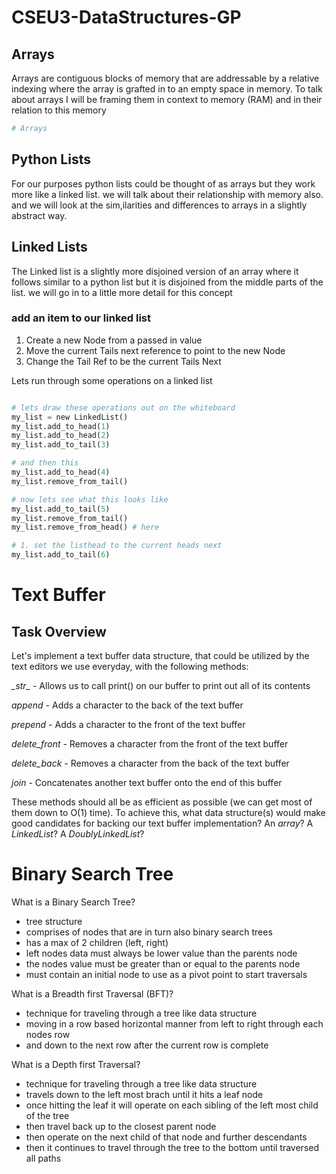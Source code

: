 # CSEU3-DataStructures-GP

## Arrays
Arrays are contiguous blocks of memory that are addressable by a relative indexing where the array is grafted in to an empty space in memory. To talk about arrays I will be framing them in context to memory (RAM) and in their relation to this memory
```Python
# Arrays

```

## Python Lists
For our purposes python lists could be thought of as arrays but they work more like a linked list. we will talk about their relationship with memory also. and we will look at the sim,ilarities and differences to arrays in a slightly abstract way.

## Linked Lists
The Linked list is a slightly more disjoined version of an array where it follows similar to a python list but it is disjoined from the middle parts of the list. we will go in to a little more detail for this concept

### add an item to our linked list
1. Create a new Node from a passed in value
2. Move the current Tails next reference to point to the new Node
3. Change the Tail Ref to be the current Tails Next




Lets run through some operations on a linked list

```Python

# lets draw these operations out on the whiteboard
my_list = new LinkedList()
my_list.add_to_head(1)
my_list.add_to_head(2)
my_list.add_to_tail(3)

# and then this
my_list.add_to_head(4)
my_list.remove_from_tail()

# now lets see what this looks like
my_list.add_to_tail(5)
my_list.remove_from_tail() 
my_list.remove_from_head() # here

# 1. set the listhead to the current heads next
my_list.add_to_tail(6)

```
# Text Buffer
## Task Overview
Let's implement a text buffer data structure, that could be utilized by the text editors we use everyday, with the following methods:

*\__str__* - Allows us to call print() on our buffer to print out all of its contents

*append* - Adds a character to the back of the text buffer

*prepend* - Adds a character to the front of the text buffer

*delete_front* - Removes a character from the front of the text buffer

*delete_back* - Removes a character from the back of the text buffer

*join* - Concatenates another text buffer onto the end of this buffer


These methods should all be as efficient as possible (we can get most of them down to O(1) time). To achieve this, what data structure(s) would make good candidates for backing our text buffer implementation? An *array*? A *LinkedList*? A *DoublyLinkedList*?

# Binary Search Tree

What is a Binary Search Tree?
- tree structure
- comprises of nodes that are in turn also binary search trees
- has a max of 2 children (left, right)
- left nodes data must always be lower value than the parents node
- the nodes value must be greater than or equal to the parents node
- must contain an initial node to use as a pivot point to start traversals

What is a Breadth first Traversal (BFT)?
- technique for traveling through a tree like data structure 
- moving in a row based horizontal manner from left to right through each nodes row 
- and down to the next row after the current row is complete

What is a Depth first Traversal?
- technique for traveling through a tree like data structure 
- travels down to the left most brach until it hits a leaf node
- once hitting the leaf it will operate on each sibling of the left most child of the tree
- then travel back up to the closest parent node
- then operate on the next child of that node and further descendants
- then it continues to travel through the tree to the bottom until traversed all paths



